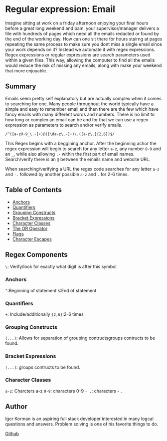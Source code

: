 # Regular expression: Email

Imagine sitting at work on a friday afternoon enjoying your final hours before a great long weekend and bam, your supervisor/manager delivers a file with hundreds of pages which need all the emails redacted or found by the end of the working day. How can one sit there for hours stairng at pages repeating the same process to make sure you dont miss a single email since your work depends on it? Instead we automate it with regex expressions. Regex expressions or regular expressions are search parameters used within a given files. This way, allowing the computer to find all the emails would reduce the risk of missing any emails, along with make your weekend that more enjoyable.

## Summary

Emails seem pretty self explanatory but are actually complex when it comes to searching for one. Many people throughout the world typically have a simple and easy to remember email and then there are the few which have fancy emails with many different words and numbers. There is no limit to how long or complex an email can be and for that we can use a regex expression as parameters to search and/or verify emails.

`/^([a-z0-9_\.-]+)@([\da-z\.-]+)\.([a-z\.]{2,6})$/`

This Regex begins with a beggining anchor. After the beginning achor the regex expression will begin to search for any letter `a-z`, any number `0-9` and an `_`, while also allowing `.-` within the first part of email names. Search/verify there is an `@` between the emails name and website URL.

When searching/verifying a URL the regex code searches for any letter `a-z` and `-.` followed by another possible `a-z` and `.` for 2-6 times.



## Table of Contents

- [Anchors](#anchors)
- [Quantifiers](#quantifiers)
- [Grouping Constructs](#grouping-constructs)
- [Bracket Expressions](#bracket-expressions)
- [Character Classes](#character-classes)
- [The OR Operator](#the-or-operator)
- [Flags](#flags)
- [Character Escapes](#character-escapes)

## Regex Components

`\`: Verify/look for exactly what digit is after this symbol

### Anchors

`^`:Beginning of statement
`$`:End of statement

### Quantifiers

`+`: Include/additionally
`{2,6}`:2-6 times

### Grouping Constructs

`(...)`: Allows for separation of grouping contructsgroups contructs to be found.

### Bracket Expressions

`[...]`: groups contructs to be found.

### Character Classes

`a-z`: Charcters a-z
`0-9`: characters 0-9
`- .`: characters - .


## Author

Igor Korman is an aspiring full stack developer interested in many logcal questions and answers. Problem solving is one of his favorite things to do. 

[Github](https://github.com/ikorman12)